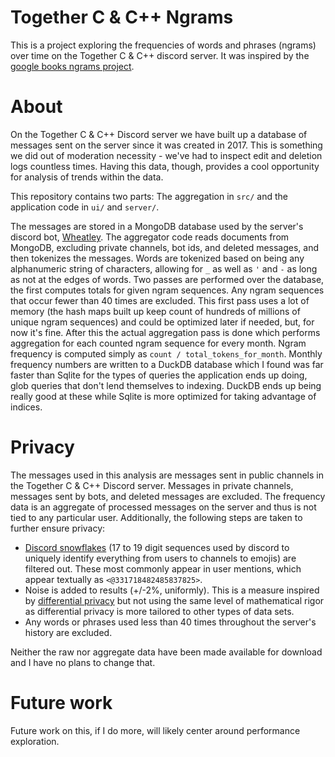 # Together C & C++ Ngrams

This is a project exploring the frequencies of words and phrases (ngrams) over time on the Together C & C++ discord
server. It was inspired by the [google books ngrams project](https://books.google.com/ngrams/).

# About

On the Together C & C++ Discord server we have built up a database of messages sent on the server since it was created
in 2017. This is something we did out of moderation necessity - we've had to inspect edit and deletion logs countless
times. Having this data, though, provides a cool opportunity for analysis of trends within the data.

This repository contains two parts: The aggregation in `src/` and the application code in `ui/` and `server/`.

The messages are stored in a MongoDB database used by the server's discord bot, [Wheatley][wheatley]. The aggregator
code reads documents from MongoDB, excluding private channels, bot ids, and deleted messages, and then tokenizes the
messages. Words are tokenized based on being any alphanumeric string of characters, allowing for `_` as well as `'` and
`-` as long as not at the edges of words. Two passes are performed over the database, the first computes totals for
given ngram sequences. Any ngram sequences that occur fewer than 40 times are excluded. This first pass uses a lot of
memory (the hash maps built up keep count of hundreds of millions of unique ngram sequences) and could be optimized
later if needed, but, for now it's fine. After this the actual aggregation pass is done which performs aggregation for
each counted ngram sequence for every month. Ngram frequency is computed simply as `count / total_tokens_for_month`.
Monthly frequency numbers are written to a DuckDB database which I found was far faster than Sqlite for the types of
queries the application ends up doing, glob queries that don't lend themselves to indexing. DuckDB ends up being really
good at these while Sqlite is more optimized for taking advantage of indices.

# Privacy

The messages used in this analysis are messages sent in public channels in the Together C & C++ Discord server. Messages
in private channels, messages sent by bots, and deleted messages are excluded. The frequency data is an aggregate of
processed messages on the server and thus is not tied to any particular user. Additionally, the following steps are
taken to further ensure privacy:

- [Discord snowflakes][snowflakes] (17 to 19 digit sequences used by discord to uniquely identify everything from users
  to channels to emojis) are filtered out. These most commonly appear in user mentions, which appear textually as
  `<@331718482485837825>`.
- Noise is added to results (+/-2%, uniformly). This is a measure inspired by [differential privacy][diff] but not using
  the same level of mathematical rigor as differential privacy is more tailored to other types of data sets.
- Any words or phrases used less than 40 times throughout the server's history are excluded.

Neither the raw nor aggregate data have been made available for download and I have no plans to change that.

# Future work

Future work on this, if I do more, will likely center around performance exploration.

[snowflakes]: https://discord.com/developers/docs/reference#snowflakes
[diff]: https://en.wikipedia.org/wiki/Differential_privacy
[wheatley]: https://github.com/TCCPP/wheatley
